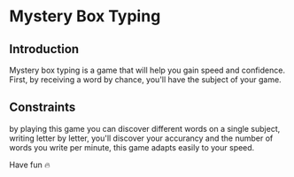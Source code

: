 # Mystery Box Typing 

## Introduction
Mystery box typing is a game that will help you gain speed and confidence. First, by receiving a word by chance, you'll have the subject of your game. 

## Constraints
by playing this game you can discover different words on a single subject, writing letter by letter, you'll discover your accurancy and the number of words you write per minute, this game adapts easily to your speed. 

Have fun 🔥

